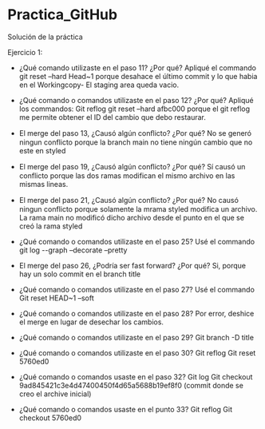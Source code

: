 # Practica_GitHub
Solución de la práctica

Ejercicio 1:

- ¿Qué comando utilizaste en el paso 11? ¿Por qué? 
Apliqué el commando git reset –hard Head~1 porque desahace el último commit y lo que habia en el Workingcopy- El staging area queda vacio.

- ¿Qué comando o comandos utilizaste en el paso 12? ¿Por qué?
Apliqué los commandos:
Git reflog
git reset –hard afbc000
porque el git reflog me permite obtener el ID del cambio que debo restaurar.

- El merge del paso 13, ¿Causó algún conﬂicto? ¿Por qué? 
No se generó ningun conflicto porque la branch main no tiene ningún cambio que no este en styled

- El merge del paso 19, ¿Causó algún conﬂicto? ¿Por qué? 
Sí causó un conflicto porque las dos ramas modifican el mismo archivo en las mismas lineas.

- El merge del paso 21, ¿Causó algún conﬂicto? ¿Por qué?
No causó ningun conflicto porque solamente la mrama styled modifica un archivo. La rama main no modificó dicho archivo desde el punto en el que se creó la rama styled

- ¿Qué comando o comandos utilizaste en el paso 25? 
Usé el commando git log  --graph –decorate –pretty

- El merge del paso 26, ¿Podría ser fast forward? ¿Por qué? 
Si, porque hay un solo commit en el branch title

- ¿Qué comando o comandos utilizaste en el paso 27?
Usé el commando Git reset HEAD~1 –soft

- ¿Qué comando o comandos utilizaste en el paso 28?
Por error, deshice el merge en lugar de desechar los cambios. 

- ¿Qué comando o comandos utilizaste en el paso 29?
Git branch -D title

- ¿Qué comando o comandos utilizaste en el paso 30?
Git reflog
Git reset 5760ed0

- ¿Qué comando o comandos usaste en el paso 32?
Git log
Git checkout 9ad845421c3e4d47400450f4d65a5688b19ef8f0 (commit donde se creo el archive inicial)

- ¿Qué comando o comandos usaste en el punto 33?
Git reflog
Git checkout 5760ed0
